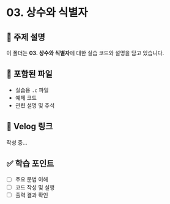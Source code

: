 # 03. 상수와 식별자

## 📘 주제 설명
이 폴더는 **03. 상수와 식별자**에 대한 실습 코드와 설명을 담고 있습니다.

## 📂 포함된 파일
- 실습용 `.c` 파일
- 예제 코드
- 관련 설명 및 주석

## 🔗 Velog 링크
작성 중...

## ✅ 학습 포인트
- [ ] 주요 문법 이해
- [ ] 코드 작성 및 실행
- [ ] 출력 결과 확인
